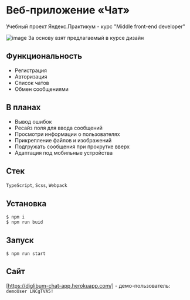 # Веб-приложение «Чат»

Учебный проект Яндекс.Практикум - курс "Middle front-end developer"

![image](https://user-images.githubusercontent.com/42203392/150953436-21002105-c781-4b01-812a-9d467e9c88ae.png)
За основу взят предлагаемый в курсе дизайн


## Функциональность
- Регистрация
- Авторизация
- Список чатов
- Обмен сообщениями

## В планах
- Вывод ошибок
- Ресайз поля для ввода сообщений
- Просмотри информации о пользователях
- Прикрепление файлов и изображений
- Подгружать сообщения при прокрутке вверх
- Адаптация под мобильные устройства

## Стек
`TypeScript`, `Scss`, `Webpack`

## Установка

```
$ npm i
$ npm run buid
```

## Запуск

```
$ npm run start
```

## Сайт

[https://diglibum-chat-app.herokuapp.com/] - демо-пользователь: `demoUser LNCgTVA5!`
